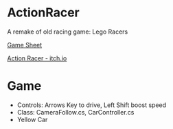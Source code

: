 # ActionRacer

A remake of old racing game: Lego Racers

[Game Sheet](https://github.com/ArielGameDev/ActionRacer/blob/main/Action%20Racer.pdf)

[Action Racer - itch.io](https://arielgamedev.itch.io/actionracer1)

# Game

* Controls: Arrows Key to drive, Left Shift boost speed
* Class: CameraFollow.cs, CarController.cs
* Yellow Car
